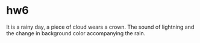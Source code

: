 # hw6
It is a rainy day, a piece of cloud wears a crown. The sound of lightning and the change in background color accompanying the rain.
